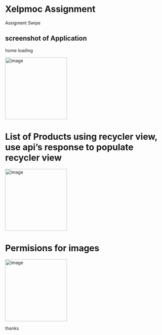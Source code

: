 # Xelpmoc Assignment
 Assigment  Swipe

## screenshot of Application 

home loading

<img width="200" alt="image" src="https://user-images.githubusercontent.com/58937745/186746302-a3a703ee-c01a-4ddf-81a1-650d0439a38a.jpeg">

# List of Products using recycler view, use api’s response to populate recycler view
<img width="200" alt="image" src="https://user-images.githubusercontent.com/58937745/186746353-dd1c92c5-6640-4b1a-9963-77395bbadc6e.jpeg">

# Permisions for images

<img width="200" alt="image" src="https://user-images.githubusercontent.com/58937745/186746365-2dd4ecae-04a1-4979-a378-099ae7e98ea3.jpeg">

thanks
